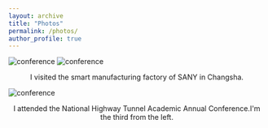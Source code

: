 ```yaml
---
layout: archive
title: "Photos"
permalink: /photos/
author_profile: true
---
```


![conference](http://renyuhao825.github.io/images/SANYI.jpg)
![conference](http://renyuhao825.github.io/images/SANYI2.jpg)
<center>I visited the smart manufacturing factory of SANY in Changsha.</center>


![conference](http://renyuhao825.github.io/images/conference.jpg)
<center>I attended the National Highway Tunnel Academic Annual Conference.I'm the third from the left.</center>